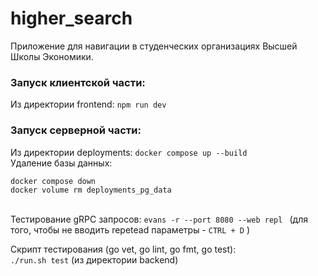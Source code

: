 # higher_search

Приложение для навигации в студенческих организациях Высшей Школы Экономики.

###  Запуск клиентской части:
    
Из директории frontend: ```npm run dev```

###  Запуск серверной части:

Из директории deployments: ```docker compose up --build```  
Удаление базы данных:   
```
docker compose down
docker volume rm deployments_pg_data
```

\
Тестирование gRPC запросов: ```evans -r --port 8080 --web repl ```
(для того, чтобы не вводить repetead параметры - `CTRL + D` )

Скрипт тестирования (go vet, go lint, go fmt, go test):  
`./run.sh test`
(из директории backend)